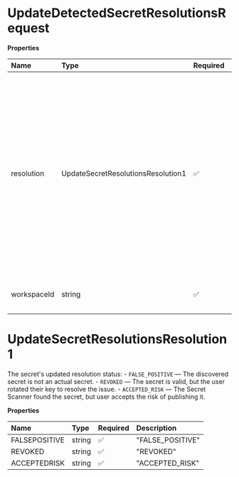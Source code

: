 # UpdateDetectedSecretResolutionsRequest

**Properties**

| Name        | Type                               | Required | Description                                                                                                                                                                                                                                                                                              |
| :---------- | :--------------------------------- | :------- | :------------------------------------------------------------------------------------------------------------------------------------------------------------------------------------------------------------------------------------------------------------------------------------------------------- |
| resolution  | UpdateSecretResolutionsResolution1 | ✅       | The secret's updated resolution status: - `FALSE_POSITIVE` — The discovered secret is not an actual secret. - `REVOKED` — The secret is valid, but the user rotated their key to resolve the issue. - `ACCEPTED_RISK` — The Secret Scanner found the secret, but user accepts the risk of publishing it. |
| workspaceId | string                             | ✅       | The ID of the workspace that contains the secret.                                                                                                                                                                                                                                                        |

# UpdateSecretResolutionsResolution1

The secret's updated resolution status: - `FALSE_POSITIVE` — The discovered secret is not an actual secret. - `REVOKED` — The secret is valid, but the user rotated their key to resolve the issue. - `ACCEPTED_RISK` — The Secret Scanner found the secret, but user accepts the risk of publishing it.

**Properties**

| Name          | Type   | Required | Description      |
| :------------ | :----- | :------- | :--------------- |
| FALSEPOSITIVE | string | ✅       | "FALSE_POSITIVE" |
| REVOKED       | string | ✅       | "REVOKED"        |
| ACCEPTEDRISK  | string | ✅       | "ACCEPTED_RISK"  |

<!-- This file was generated by liblab | https://liblab.com/ -->
